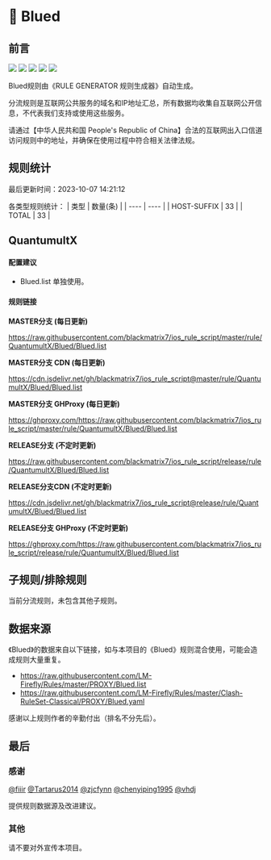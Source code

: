 # 🧸 Blued

## 前言

![](https://shields.io/badge/-移除重复规则-ff69b4) ![](https://shields.io/badge/-DOMAIN与DOMAIN--SUFFIX合并-green) ![](https://shields.io/badge/-DOMAIN--SUFFIX间合并-critical) ![](https://shields.io/badge/-DOMAIN--SUFFIX与DOMAIN--KEYWORD合并-blue) ![](https://shields.io/badge/-IP--CIDR(6)合并-blueviolet) 

Blued规则由《RULE GENERATOR 规则生成器》自动生成。

分流规则是互联网公共服务的域名和IP地址汇总，所有数据均收集自互联网公开信息，不代表我们支持或使用这些服务。

请通过【中华人民共和国 People's Republic of China】合法的互联网出入口信道访问规则中的地址，并确保在使用过程中符合相关法律法规。

## 规则统计

最后更新时间：2023-10-07 14:21:12

各类型规则统计：
| 类型 | 数量(条)  | 
| ---- | ----  |
| HOST-SUFFIX | 33  | 
| TOTAL | 33  | 


## QuantumultX 

#### 配置建议
- Blued.list 单独使用。

#### 规则链接
**MASTER分支 (每日更新)**

https://raw.githubusercontent.com/blackmatrix7/ios_rule_script/master/rule/QuantumultX/Blued/Blued.list

**MASTER分支 CDN (每日更新)**

https://cdn.jsdelivr.net/gh/blackmatrix7/ios_rule_script@master/rule/QuantumultX/Blued/Blued.list

**MASTER分支 GHProxy (每日更新)**

https://ghproxy.com/https://raw.githubusercontent.com/blackmatrix7/ios_rule_script/master/rule/QuantumultX/Blued/Blued.list

**RELEASE分支 (不定时更新)**

https://raw.githubusercontent.com/blackmatrix7/ios_rule_script/release/rule/QuantumultX/Blued/Blued.list

**RELEASE分支CDN (不定时更新)**

https://cdn.jsdelivr.net/gh/blackmatrix7/ios_rule_script@release/rule/QuantumultX/Blued/Blued.list

**RELEASE分支 GHProxy (不定时更新)**

https://ghproxy.com/https://raw.githubusercontent.com/blackmatrix7/ios_rule_script/release/rule/QuantumultX/Blued/Blued.list

## 子规则/排除规则


当前分流规则，未包含其他子规则。

## 数据来源

《Blued》的数据来自以下链接，如与本项目的《Blued》规则混合使用，可能会造成规则大量重复。

- https://raw.githubusercontent.com/LM-Firefly/Rules/master/PROXY/Blued.list
- https://raw.githubusercontent.com/LM-Firefly/Rules/master/Clash-RuleSet-Classical/PROXY/Blued.yaml


感谢以上规则作者的辛勤付出（排名不分先后）。

## 最后

### 感谢

[@fiiir](https://github.com/fiiir) [@Tartarus2014](https://github.com/Tartarus2014) [@zjcfynn](https://github.com/zjcfynn) [@chenyiping1995](https://github.com/chenyiping1995) [@vhdj](https://github.com/vhdj)

提供规则数据源及改进建议。

### 其他

请不要对外宣传本项目。
